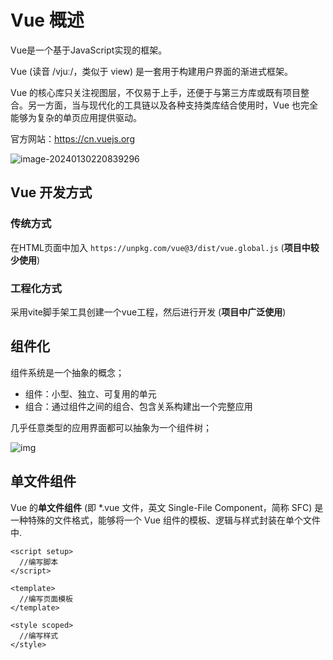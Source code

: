 # Vue 概述

Vue是一个基于JavaScript实现的框架。

Vue (读音 /vjuː/，类似于 view) 是一套用于构建用户界面的渐进式框架。

Vue 的核心库只关注视图层，不仅易于上手，还便于与第三方库或既有项目整合。另一方面，当与现代化的工具链以及各种支持类库结合使用时，Vue 也完全能够为复杂的单页应用提供驱动。

官方网站：https://cn.vuejs.org

![image-20240130220839296](https://fastly.jsdelivr.net/gh/LetengZzz/img@main/tc2/img202401302208831.png)

## Vue 开发方式

### 传统方式

在HTML页面中加入 `https://unpkg.com/vue@3/dist/vue.global.js` (**项目中较少使用**)

### 工程化方式

采用vite脚手架工具创建一个vue工程，然后进行开发 (**项目中广泛使用**)

## 组件化

组件系统是一个抽象的概念；

- 组件：小型、独立、可复用的单元
- 组合：通过组件之间的组合、包含关系构建出一个完整应用

几乎任意类型的应用界面都可以抽象为一个组件树；

![img](https://fastly.jsdelivr.net/gh/LetengZzz/img@main/tc2/img202406202046688.png)

## 单文件组件

Vue 的**单文件组件** (即 *.vue 文件，英文 Single-File Component，简称 SFC) 是一种特殊的文件格式，能够将一个 Vue 组件的模板、逻辑与样式封装在单个文件中.

```vue
<script setup>
  //编写脚本
</script>

<template>
  //编写页面模板
</template>

<style scoped>
  //编写样式
</style>
```

